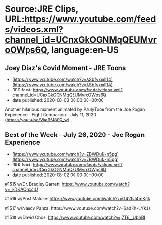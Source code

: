 # Source:JRE Clips, URL:https://www.youtube.com/feeds/videos.xml?channel_id=UCnxGkOGNMqQEUMvroOWps6Q, language:en-US

## Joey Diaz's Covid Moment - JRE Toons
 - [https://www.youtube.com/watch?v=ASbfvxmlI14](https://www.youtube.com/watch?v=ASbfvxmlI14)
 - RSS feed: https://www.youtube.com/feeds/videos.xml?channel_id=UCnxGkOGNMqQEUMvroOWps6Q
 - date published: 2020-08-03 00:00:00+00:00

Another hilarious moment animated by PaulyToon from the Joe Rogan Experience - Fight Companion - July 11, 2020  (https://youtu.be/VkaBfJ8SC_w).

## Best of the Week - July 26, 2020 - Joe Rogan Experience
 - [https://www.youtube.com/watch?v=ZBWDuN-n5pg](https://www.youtube.com/watch?v=ZBWDuN-n5pg)
 - RSS feed: https://www.youtube.com/feeds/videos.xml?channel_id=UCnxGkOGNMqQEUMvroOWps6Q
 - date published: 2020-08-02 00:00:00+00:00

#1515 w/Dr. Bradley Garrett:
https://www.youtube.com/watch?v=_kDKAOncclU

#1516 w/Post Malone:
https://www.youtube.com/watch?v=G42RJ4mKj1k

#1517 w/Nancy Panza:
https://www.youtube.com/watch?v=6adKh-LYk3s

#1518 w/David Choe:
https://www.youtube.com/watch?v=j7T6__UbhBI

